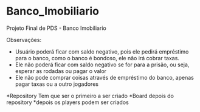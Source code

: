 # Banco_Imobiliario
Projeto Final de PDS - Banco Imobiliario


Observações:
* Usuário poderá ficar com saldo negativo, pois ele pedirá empréstimo para o banco, como o banco é bondoso, ele não irá cobrar taxas.
* Ele não poderá ficar com saldo negativo se for para a prisão, ou seja, esperar as rodadas ou pagar o valor
* Ele não pode comprar coisas através de empréstimo do banco, apenas pagar taxas ou a outro jogadores

*Repository Tem que ser o primeiro a ser criado
*Board depois do repository
*depois os players podem ser criados
